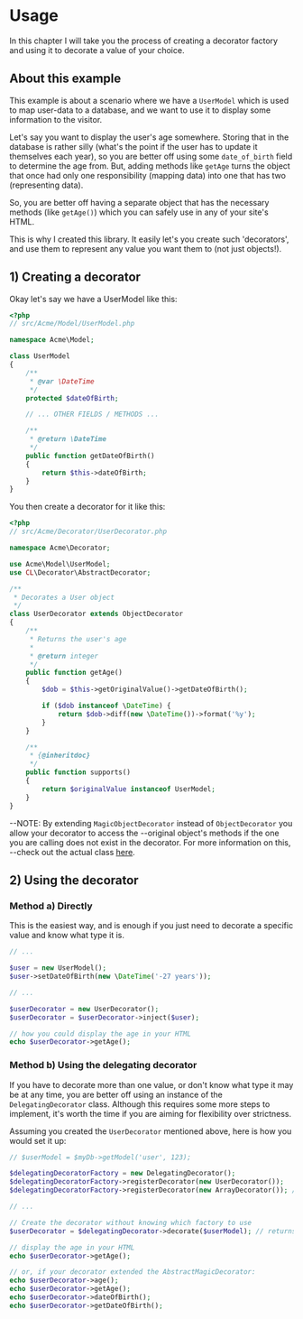 # Usage

In this chapter I will take you the process of creating a decorator factory and using it to decorate a value of your choice.

## About this example

This example is about a scenario where we have a `UserModel` which is used to map user-data to a database, and we want
to use it to display some information to the visitor.

Let's say you want to display the user's age somewhere. Storing that in the database is rather silly (what's the point
if the user has to update it themselves each year), so you are better off using some `date_of_birth` field to determine
the age from. But, adding methods like `getAge` turns the object that once had only one responsibility (mapping data)
into one that has two (representing data).

So, you are better off having a separate object that has the necessary methods (like `getAge()`) which you can
safely use in any of your site's HTML.

This is why I created this library. It easily let's you create such 'decorators', and use them to represent any value you
want them to (not just objects!).


## 1) Creating a decorator

Okay let's say we have a UserModel like this:

```php
<?php
// src/Acme/Model/UserModel.php

namespace Acme\Model;

class UserModel
{
    /**
     * @var \DateTime
     */
    protected $dateOfBirth;

    // ... OTHER FIELDS / METHODS ...

    /**
     * @return \DateTime
     */
    public function getDateOfBirth()
    {
        return $this->dateOfBirth;
    }
}
```

You then create a decorator for it like this:
```php
<?php
// src/Acme/Decorator/UserDecorator.php

namespace Acme\Decorator;

use Acme\Model\UserModel;
use CL\Decorator\AbstractDecorator;

/**
 * Decorates a User object
 */
class UserDecorator extends ObjectDecorator
{
    /**
     * Returns the user's age
     *
     * @return integer
     */
    public function getAge()
    {
        $dob = $this->getOriginalValue()->getDateOfBirth();

        if ($dob instanceof \DateTime) {
            return $dob->diff(new \DateTime())->format('%y');
        }
    }

    /**
     * {@inheritdoc}
     */
    public function supports()
    {
        return $originalValue instanceof UserModel;
    }
}
```

--NOTE: By extending `MagicObjectDecorator` instead of `ObjectDecorator` you allow your decorator to access the
--original object's methods if the one you are calling does not exist in the decorator. For more information on this,
--check out the actual class [here](../../AbstractMagicDecorator.php).


## 2) Using the decorator

### Method a) Directly

This is the easiest way, and is enough if you just need to decorate a specific value and know what type it is.

```php
// ...

$user = new UserModel();
$user->setDateOfBirth(new \DateTime('-27 years'));

// ...

$userDecorator = new UserDecorator();
$userDecorator = $userDecorator->inject($user);

// how you could display the age in your HTML
echo $userDecorator->getAge();
```

### Method b) Using the delegating decorator

If you have to decorate more than one value, or don't know what type it may be at any time, you are better off using
an instance of the `DelegatingDecorator` class. Although this requires some more steps to implement, it's worth the
time if you are aiming for flexibility over strictness.

Assuming you created the `UserDecorator` mentioned above, here is how you would set it up:

```php
// $userModel = $myDb->getModel('user', 123);

$delegatingDecoratorFactory = new DelegatingDecorator();
$delegatingDecoratorFactory->registerDecorator(new UserDecorator());
$delegatingDecoratorFactory->registerDecorator(new ArrayDecorator()); // just an example there can be more

// ...

// Create the decorator without knowing which factory to use
$userDecorator = $delegatingDecorator->decorate($userModel); // returns instance of UserDecorator

// display the age in your HTML
echo $userDecorator->getAge();

// or, if your decorator extended the AbstractMagicDecorator:
echo $userDecorator->age();
echo $userDecorator->getAge();
echo $userDecorator->dateOfBirth();
echo $userDecorator->getDateOfBirth();
```
